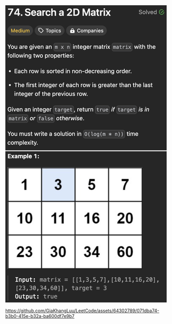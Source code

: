 <img width="565" alt="topic" src="./desc_search_a_2d_matrix.png">
<img width="565" alt="topic" src="./example_search_a_2d_matrix.png">

https://github.com/GiaKhangLuu/LeetCode/assets/64302789/071dba74-b3b0-415e-b32a-ba600df7e9b7


